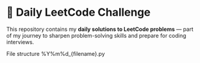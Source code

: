 # 🧩 Daily LeetCode Challenge

This repository contains my **daily solutions to LeetCode problems** — part of my journey to sharpen problem-solving skills and prepare for coding interviews.

File structure %Y%m%d_{filename}.py